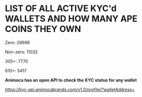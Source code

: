 # LIST OF ALL ACTIVE KYC'd WALLETS AND HOW MANY APE COINS THEY OWN

Zero: 28698

Non-zero: 11032

305+: 7770

610+: 5417

**Animoca has an open API to check the KYC status for any wallet**

https://kyc-api.animocabrands.com/v1.0/profile/?walletAddress=